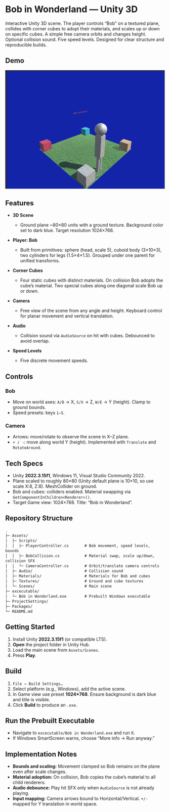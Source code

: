 # Bob in Wonderland — Unity 3D

Interactive Unity 3D scene. The player controls “Bob” on a textured plane, collides with corner cubes to adopt their materials, and scales up or down on specific cubes. A simple free camera orbits and changes height. Optional collision sound. Five speed levels. Designed for clear structure and reproducible builds.

## Demo

 ![Scene view](docs/scene.png)

## Features

* **3D Scene**

  * Ground plane \~80×80 units with a ground texture. Background color set to dark blue. Target resolution 1024×768.
* **Player: Bob**

  * Built from primitives: sphere (head, scale 5), cuboid body (3×10×3), two cylinders for legs (1.5×4×1.5). Grouped under one parent for unified transforms.&#x20;
* **Corner Cubes**

  * Four static cubes with distinct materials. On collision Bob adopts the cube’s material. Two special cubes along one diagonal scale Bob up or down.&#x20;
* **Camera**

  * Free view of the scene from any angle and height. Keyboard control for planar movement and vertical translation.&#x20;
* **Audio**

  * Collision sound via `AudioSource` on hit with cubes. Debounced to avoid overlap.&#x20;
* **Speed Levels**

  * Five discrete movement speeds.&#x20;

## Controls

### Bob

* Move on world axes: `A/D` → X, `S/X` → Z, `W/E` → Y (height). Clamp to ground bounds.&#x20;
* Speed presets: keys `1–5`.&#x20;

### Camera

* Arrows: move/rotate to observe the scene in X–Z plane.
* `+ / -`: move along world Y (height). Implemented with `Translate` and `RotateAround`.

## Tech Specs

* Unity **2022.3.15f1**, Windows 11, Visual Studio Community 2022.&#x20;
* Plane scaled to roughly 80×80 (Unity default plane is 10×10, so use scale X:8, Z:8). MeshCollider on ground.&#x20;
* Bob and cubes: colliders enabled. Material swapping via `GetComponentInChildren<Renderer>()`.&#x20;
* Target Game view: 1024×768. Title: “Bob in Wonderland”.&#x20;

## Repository Structure

```
.
├─ Assets/
│  ├─ Scripts/
│  │  ├─ PlayerController.cs       # Bob movement, speed levels, bounds
│  │  ├─ BobCollision.cs           # Material swap, scale up/down, collision SFX
│  │  └─ CameraController.cs       # Orbit/translate camera controls
│  ├─ Audio/                       # Collision sound
│  ├─ Materials/                   # Materials for Bob and cubes
│  ├─ Textures/                    # Ground and cube textures
│  └─ Scenes/                      # Main scene
├─ excecutable/
│  └─ Bob in Wonderland.exe        # Prebuilt Windows executable
├─ ProjectSettings/
├─ Packages/
└─ README.md
```

## Getting Started

1. Install Unity **2022.3.15f1** (or compatible LTS).&#x20;
2. **Open** the project folder in Unity Hub.
3. Load the main scene from `Assets/Scenes`.
4. Press **Play**.

## Build

1. `File → Build Settings…`
2. Select platform (e.g., Windows), add the active scene.
3. In Game view use preset **1024×768**. Ensure background is dark blue and title is visible.&#x20;
4. Click **Build** to produce an `.exe`.

## Run the Prebuilt Executable

* Navigate to `excecutable/Bob in Wonderland.exe` and run it.
* If Windows SmartScreen warns, choose “More info → Run anyway.”

## Implementation Notes

* **Bounds and scaling:** Movement clamped so Bob remains on the plane even after scale changes.
* **Material adoption:** On collision, Bob copies the cube’s material to all child renderers.&#x20;
* **Audio debounce:** Play hit SFX only when `AudioSource` is not already playing.&#x20;
* **Input mapping:** Camera arrows bound to Horizontal/Vertical. `+/-` mapped for Y translation in world space.&#x20;

